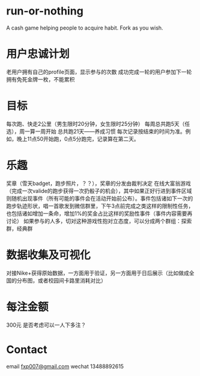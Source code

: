 run-or-nothing
==============

A cash game helping people to acquire habit. Fork as you wish.

用户忠诚计划
====
老用户拥有自己的profile页面，显示参与的次数
成功完成一轮的用户参加下一轮拥有免死金牌一枚，不能累积

目标
====
每次跑、快走2公里（男生限时20分钟，女生限时25分钟）
每周总共跑5天（任选），周一算一周开始
总共跑21天——养成习惯
每次记录按结束的时间为准。例如，晚上11点50开始跑，0点5分跑完，记录算在第二天。

乐趣
====
奖章（雪天badget，跑步照片，？？），奖章的分发由裁判决定
在线大富翁游戏（完成一次valide的跑步获得一次扔骰子的机会），其中如果正好行进到事件区域则随机出现事件（所有可能的事件会在活动开始前公布）。事件包括诸如下一次的跑步轨迹形状，唱一首歌发到微信群里，下午3点前完成之类这样的限制性任务，也包括诸如增加一条命，增加1%的奖金占比这样的奖励性事件（事件内容需要再讨论）
如果参与的人多，切对这种游戏性抱对立态度，可以分成两个群组：探索群，经典群

数据收集及可视化
====
对接Nike+获得原始数据，一方面用于验证，另一方面用于日后展示（比如做成全国的分布图，或者校园间卡路里消耗对比）

每注金额
====
300元
是否考虑可以一人下多注？

Contact
====
email fxp007@gmail.com
wechat 13488892615
